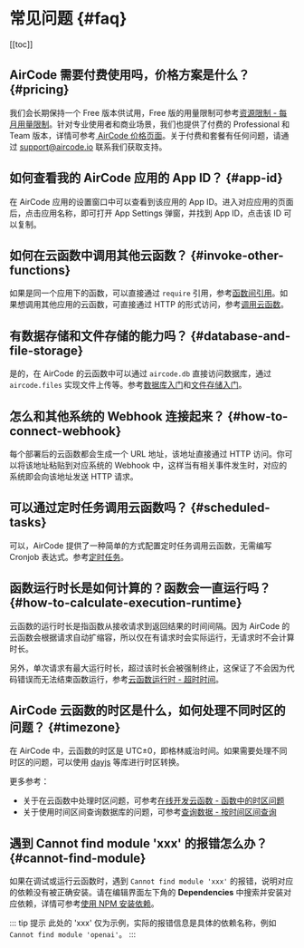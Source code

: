 # 常见问题 {#faq}

[[toc]]

## AirCode 需要付费使用吗，价格方案是什么？ {#pricing}

我们会长期保持一个 Free 版本供试用，Free 版的用量限制可参考[资源限制 - 每月用量限制](/about/limits#monthly-usage)。针对专业使用者和商业场景，我们也提供了付费的 Professional 和 Team 版本，详情可参考[ AirCode 价格页面](https://aircode.io/pricing)。关于付费和套餐有任何问题，请通过 [support@aircode.io](mailto:support@aircode.io) 联系我们获取支持。

## 如何查看我的 AirCode 应用的 App ID？ {#app-id}

在 AirCode 应用的设置窗口中可以查看到该应用的 App ID。进入对应应用的页面后，点击应用名称，即可打开 App Settings 弹窗，并找到 App ID，点击该 ID 可以复制。

<ACImage src="/_images/1681195076163.png" mode="light" />
<ACImage src="/_images/1681195131773.png" mode="dark" />

## 如何在云函数中调用其他云函数？ {#invoke-other-functions}

如果是同一个应用下的函数，可以直接通过 `require` 引用，参考[函数间引用](/guide/functions/require)。如果想调用其他应用的云函数，可直接通过 HTTP 的形式访问，参考[调用云函数](/guide/functions/invoke)。

## 有数据存储和文件存储的能力吗？ {#database-and-file-storage}

是的，在 AirCode 的云函数中可以通过 `aircode.db` 直接访问数据库，通过 `aircode.files` 实现文件上传等。参考[数据库入门](/getting-started/database)和[文件存储入门](/getting-started/files)。

## 怎么和其他系统的 Webhook 连接起来？ {#how-to-connect-webhook}

每个部署后的云函数都会生成一个 URL 地址，该地址直接通过 HTTP 访问。你可以将该地址粘贴到对应系统的 Webhook 中，这样当有相关事件发生时，对应的系统即会向该地址发送 HTTP 请求。

## 可以通过定时任务调用云函数吗？ {#scheduled-tasks}

可以，AirCode 提供了一种简单的方式配置定时任务调用云函数，无需编写 Cronjob 表达式。参考[定时任务](/guide/functions/scheduled-tasks)。

## 函数运行时长是如何计算的？函数会一直运行吗？ {#how-to-calculate-execution-runtime}

云函数的运行时长是指函数从接收请求到返回结果的时间间隔。因为 AirCode 的云函数会根据请求自动扩缩容，所以仅在有请求时会实际运行，无请求时不会计算时长。

另外，单次请求有最大运行时长，超过该时长会被强制终止，这保证了不会因为代码错误而无法结束函数运行，参考[云函数运行时 - 超时时间](/reference/server/functions-runtime#execution-timeout)。

## AirCode 云函数的时区是什么，如何处理不同时区的问题？ {#timezone}

在 AirCode 中，云函数的时区是 UTC±0，即格林威治时间。如果需要处理不同时区的问题，可以使用 [dayjs](https://day.js.org/) 等库进行时区转换。

更多参考：
- 关于在云函数中处理时区问题，可参考[在线开发云函数 - 函数中的时区问题](/guide/functions/development#timezone)
- 关于使用时间区间查询数据库的问题，可参考[查询数据 - 按时间区间查询](/guide/database/find#date)

## 遇到 Cannot find module 'xxx' 的报错怎么办？ {#cannot-find-module}

如果在调试或运行云函数时，遇到 `Cannot find module 'xxx'` 的报错，说明对应的依赖没有被正确安装。请在编辑界面左下角的 **Dependencies** 中搜索并安装对应依赖，详情可参考[使用 NPM 安装依赖](/guide/functions/npm)。

::: tip 提示
此处的 'xxx' 仅为示例，实际的报错信息是具体的依赖名称，例如 `Cannot find module 'openai'`。
:::
